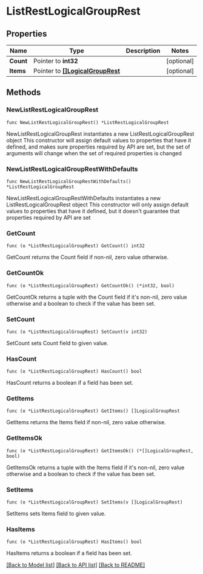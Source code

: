 # ListRestLogicalGroupRest

## Properties

Name | Type | Description | Notes
------------ | ------------- | ------------- | -------------
**Count** | Pointer to **int32** |  | [optional] 
**Items** | Pointer to [**[]LogicalGroupRest**](LogicalGroupRest.md) |  | [optional] 

## Methods

### NewListRestLogicalGroupRest

`func NewListRestLogicalGroupRest() *ListRestLogicalGroupRest`

NewListRestLogicalGroupRest instantiates a new ListRestLogicalGroupRest object
This constructor will assign default values to properties that have it defined,
and makes sure properties required by API are set, but the set of arguments
will change when the set of required properties is changed

### NewListRestLogicalGroupRestWithDefaults

`func NewListRestLogicalGroupRestWithDefaults() *ListRestLogicalGroupRest`

NewListRestLogicalGroupRestWithDefaults instantiates a new ListRestLogicalGroupRest object
This constructor will only assign default values to properties that have it defined,
but it doesn't guarantee that properties required by API are set

### GetCount

`func (o *ListRestLogicalGroupRest) GetCount() int32`

GetCount returns the Count field if non-nil, zero value otherwise.

### GetCountOk

`func (o *ListRestLogicalGroupRest) GetCountOk() (*int32, bool)`

GetCountOk returns a tuple with the Count field if it's non-nil, zero value otherwise
and a boolean to check if the value has been set.

### SetCount

`func (o *ListRestLogicalGroupRest) SetCount(v int32)`

SetCount sets Count field to given value.

### HasCount

`func (o *ListRestLogicalGroupRest) HasCount() bool`

HasCount returns a boolean if a field has been set.

### GetItems

`func (o *ListRestLogicalGroupRest) GetItems() []LogicalGroupRest`

GetItems returns the Items field if non-nil, zero value otherwise.

### GetItemsOk

`func (o *ListRestLogicalGroupRest) GetItemsOk() (*[]LogicalGroupRest, bool)`

GetItemsOk returns a tuple with the Items field if it's non-nil, zero value otherwise
and a boolean to check if the value has been set.

### SetItems

`func (o *ListRestLogicalGroupRest) SetItems(v []LogicalGroupRest)`

SetItems sets Items field to given value.

### HasItems

`func (o *ListRestLogicalGroupRest) HasItems() bool`

HasItems returns a boolean if a field has been set.


[[Back to Model list]](../README.md#documentation-for-models) [[Back to API list]](../README.md#documentation-for-api-endpoints) [[Back to README]](../README.md)


